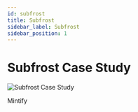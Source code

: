 ```yaml
---
id: subfrost
title: Subfrost
sidebar_label: Subfrost
sidebar_position: 1
---
```


# Subfrost Case Study

<div style={{ marginTop: '40px', marginBottom: '2rem' }}>
  <img 
    src="/img/subfrost.png"
    alt="Subfrost Case Study"
    style={{
      width: '100%',
      height: '300px',
      objectFit: 'cover',
      borderRadius: '8px'
    }}
  />
</div>

Mintify
